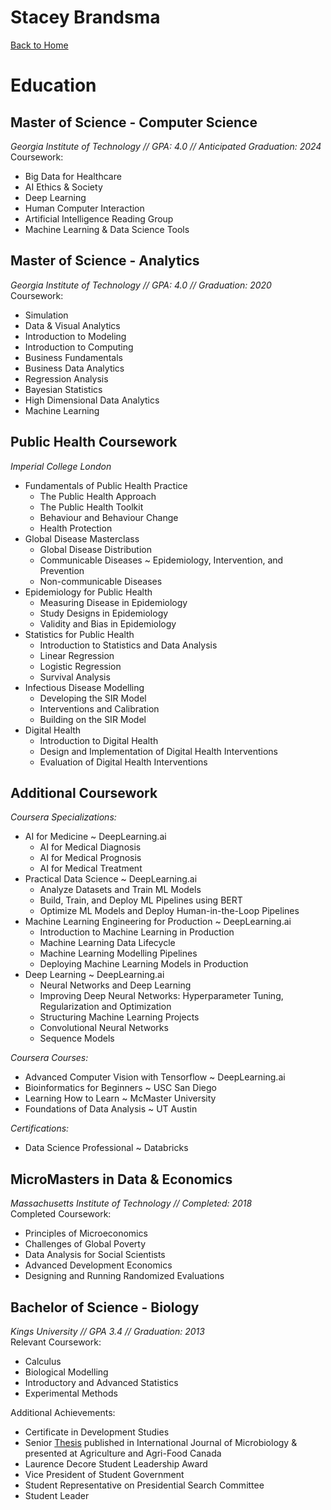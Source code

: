 # Stacey Brandsma

[Back to Home](README.md)
# Education
## Master of Science - Computer Science
_Georgia Institute of Technology // GPA: 4.0 // Anticipated
Graduation: 2024_\
Coursework:
- Big Data for Healthcare
- AI Ethics & Society
- Deep Learning
- Human Computer Interaction
- Artificial Intelligence Reading Group
- Machine Learning & Data Science Tools

## Master of Science - Analytics
_Georgia Institute of Technology // GPA: 4.0 // Graduation: 2020_\
Coursework:
- Simulation
- Data & Visual Analytics
- Introduction to Modeling
- Introduction to Computing
- Business Fundamentals
- Business Data Analytics
- Regression Analysis
- Bayesian Statistics
- High Dimensional Data Analytics
- Machine Learning

## Public Health Coursework
_Imperial College London_
- Fundamentals of Public Health Practice
  - The Public Health Approach
  - The Public Health Toolkit
  - Behaviour and Behaviour Change 
  - Health Protection
- Global Disease Masterclass
  - Global Disease Distribution
  - Communicable Diseases ~ Epidemiology, Intervention, and Prevention
  - Non-communicable Diseases
- Epidemiology for Public Health
  - Measuring Disease in Epidemiology
  - Study Designs in Epidemiology
  - Validity and Bias in Epidemiology
- Statistics for Public Health
  - Introduction to Statistics and Data Analysis
  - Linear Regression
  - Logistic Regression
  - Survival Analysis
- Infectious Disease Modelling
  - Developing the SIR Model
  - Interventions and Calibration
  - Building on the SIR Model
- Digital Health
  - Introduction to Digital Health
  - Design and Implementation of Digital Health Interventions
  - Evaluation of Digital Health Interventions

## Additional Coursework
_Coursera Specializations:_
- AI for Medicine ~ DeepLearning.ai
  - AI for Medical Diagnosis
  - AI for Medical Prognosis
  - AI for Medical Treatment
- Practical Data Science ~ DeepLearning.ai
  - Analyze Datasets and Train ML Models
  - Build, Train, and Deploy ML Pipelines using BERT
  - Optimize ML Models and Deploy Human-in-the-Loop Pipelines
- Machine Learning Engineering for Production ~ DeepLearning.ai
  - Introduction to Machine Learning in Production
  - Machine Learning Data Lifecycle
  - Machine Learning Modelling Pipelines
  - Deploying Machine Learning Models in Production
- Deep Learning ~ DeepLearning.ai
  - Neural Networks and Deep Learning
  - Improving Deep Neural Networks: Hyperparameter Tuning, Regularization and Optimization
  - Structuring Machine Learning Projects
  - Convolutional Neural Networks
  - Sequence Models

_Coursera Courses:_
- Advanced Computer Vision with Tensorflow ~ DeepLearning.ai
- Bioinformatics for Beginners ~ USC San Diego
- Learning How to Learn ~ McMaster University
- Foundations of Data Analysis ~ UT Austin

_Certifications:_
- Data Science Professional ~ Databricks

## MicroMasters in Data & Economics
_Massachusetts Institute of Technology // Completed: 2018_\
Completed Coursework:
- Principles of Microeconomics
- Challenges of Global Poverty
- Data Analysis for Social Scientists
- Advanced Development Economics
- Designing and Running Randomized Evaluations

## Bachelor of Science - Biology
_Kings University // GPA 3.4 // Graduation: 2013_\
Relevant Coursework:
- Calculus
- Biological Modelling
- Introductory and Advanced Statistics
- Experimental Methods

Additional Achievements:
- Certificate in Development Studies
- Senior [Thesis](https://pubmed.ncbi.nlm.nih.gov/23107497/) published in International Journal of Microbiology & presented at Agriculture and Agri-Food Canada
- Laurence Decore Student Leadership Award
- Vice President of Student Government
- Student Representative on Presidential Search Committee
- Student Leader

